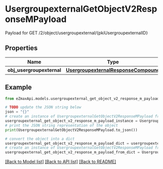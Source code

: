 # UsergroupexternalGetObjectV2ResponseMPayload

Payload for GET /2/object/usergroupexternal/{pkiUsergroupexternalID}

## Properties

Name | Type | Description | Notes
------------ | ------------- | ------------- | -------------
**obj_usergroupexternal** | [**UsergroupexternalResponseCompound**](UsergroupexternalResponseCompound.md) |  | 

## Example

```python
from eZmaxApi.models.usergroupexternal_get_object_v2_response_m_payload import UsergroupexternalGetObjectV2ResponseMPayload

# TODO update the JSON string below
json = "{}"
# create an instance of UsergroupexternalGetObjectV2ResponseMPayload from a JSON string
usergroupexternal_get_object_v2_response_m_payload_instance = UsergroupexternalGetObjectV2ResponseMPayload.from_json(json)
# print the JSON string representation of the object
print(UsergroupexternalGetObjectV2ResponseMPayload.to_json())

# convert the object into a dict
usergroupexternal_get_object_v2_response_m_payload_dict = usergroupexternal_get_object_v2_response_m_payload_instance.to_dict()
# create an instance of UsergroupexternalGetObjectV2ResponseMPayload from a dict
usergroupexternal_get_object_v2_response_m_payload_from_dict = UsergroupexternalGetObjectV2ResponseMPayload.from_dict(usergroupexternal_get_object_v2_response_m_payload_dict)
```
[[Back to Model list]](../README.md#documentation-for-models) [[Back to API list]](../README.md#documentation-for-api-endpoints) [[Back to README]](../README.md)


